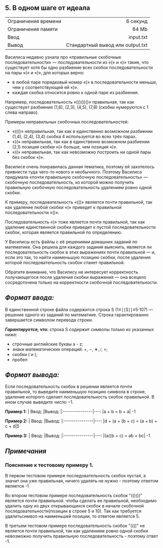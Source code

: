 ## **5. В одном шаге от идеала**
| |                                  |
|:---|---------------------------------:|
| Ограничения времени |                         6 секунд |
| Ограничения памяти|                            64 Mb |
| Ввод |   input.txt |
| Вывод | Стандартный вывод или output.txt |

Василиса недавно узнала про «правильные скобочные последовательности» — последовательности из «(» и «)» такие, что существует хотя бы одно разбиение всех скобок последовательности на пары «(» и «)», для которых верно:

- в любой паре порядковый номер «(» в последовательности меньше, чем у соответствующей ей «)».
- каждая скобка относится ровно к одной паре из разбиения.

Например, последовательность «(()())()» правильная, так как существует разбиение
(1,6), (2,3), (4,5), (7,8) (скобки нумеруются с 1 слева направо).

Примеры неправильных скобочных последовательностей:
- «((()» неправильная, так как в единственно возможном разбиении (1,4), (2,4), (3,4) скобка 4 используется во всех трёх парах.
- «)(» неправильная, так как в единственно возможном разбиении (2,1) позиция скобки «(» больше, чем позиция «)».
- «((» неправильная, так как невозможно построить ни одной пары без скобок «)».

Василисе очень понравилась данная тематика, поэтому ей захотелось привнести туда чего-то нового и необычного. Поэтому Василиса придумала «почти правильную скобочную последовательность» — скобочную последовательность, из которой можно получить правильную скобочную последовательность удалением ровно одной скобки.

К примеру, последовательность «(()» является почти правильной, так как удаление любой скобки «(» приведет к правильной последовательности «()».

Последовательность «)» тоже является почти правильной, так как удаление единственной скобки приведет к пустой последовательности скобок, которая является правильной по определению.

У Василисы есть файлы с её решениями домашних заданий по математике. Она решила для каждого задания выяснить, является ли последовательность скобок в этих выражениях почти правильной 
— и, если это так, то найти наименьшую позицию скобки, после удаления которой последовательность скобок станет правильной.

Обратите внимание, что Василису не интересует корректность получающегося после удаления скобки выражения — она всецело сосредоточена только на корректности скобочной 
последовательности.

## ***Формат ввода:***
В единственной строке файла содержится строка S (1≤∣∣S∣∣≤5⋅107) — решение одного из заданий по математике. Строка гарантированно завершается символом перевода строки.

***Гарантируется, что:*** строка S содержит символы только из указанных ниже:
- строчные английские буквы a - z;
- знаки математических операций: +, −, ∗, ∕, =;
 - скобки ( и );
 - пробел

## ***Формат вывода:***
Если последовательность скобок в решении является почти правильной, то выведите наименьшую позицию символа в строке, удаление которого сделает последовательность скобок правильной. В ином случае выведите число −1.

**Пример 1:**
| Ввод:          |Вывод:
|:---------------|---:
|a + b = b + a| -1

**Пример 2:**
| Ввод:          |Вывод:
|:---------------|---:
|d + (a + (b + c) = (a + b) + c + d|5

**Пример 3:**
| Ввод:          |Вывод:
|:---------------|---:
|(a((b + c) = ab + bc| -1

##  ***Примечания***
### **Пояснение к тестовому примеру 1.** 
В первом тестовом примере последовательность скобок пустая, а значит она уже правильная, ничего удалять не нужно - поэтому ответом является -1

Во втором тестовом примере последовательность скобок "(()())" является почти правильной. чтобы сделать ее правильной, необходимо удалить одну из двух открывающихся скобок в начале скобочной последовательности(позиции в строке 5 и 10). Так как требуется удалитьсимвол на наименьшей позиции, то ответом является 5.

В третьем тестовом примере последовательность скобок "((()" не является почти правильной, так как удалением ровно одной скобки невозможно получить правильную последовательность - поэтому ответ -1.

